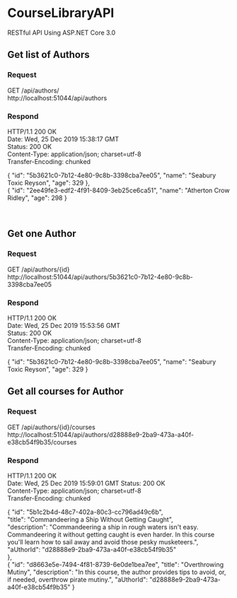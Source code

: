 # CourseLibraryAPI
RESTful API Using ASP.NET Core 3.0

## Get list of Authors

### Request
  GET /api/authors/ <br/>
  http://localhost:51044/api/authors

### Respond

HTTP/1.1 200 OK <br/>
Date: Wed, 25 Dec 2019 15:38:17 GMT <br/>
Status: 200 OK <br/>
Content-Type: application/json; charset=utf-8 <br/>
Transfer-Encoding: chunked <br/>

{
        "id": "5b3621c0-7b12-4e80-9c8b-3398cba7ee05", 
        "name": "Seabury Toxic Reyson",
        "age": 329
    },<br/>
    {
        "id": "2ee49fe3-edf2-4f91-8409-3eb25ce6ca51",
        "name": "Atherton Crow Ridley",
        "age": 298
}

<br/>

## Get one Author

### Request 
  GET /api/authors/{id} <br/>
  http://localhost:51044/api/authors/5b3621c0-7b12-4e80-9c8b-3398cba7ee05
  
### Respond

HTTP/1.1 200 OK <br/>
Date: Wed, 25 Dec 2019 15:53:56 GMT <br/>
Status: 200 OK <br/>
Content-Type: application/json; charset=utf-8 <br/>
Transfer-Encoding: chunked <br/>
 
{
    "id": "5b3621c0-7b12-4e80-9c8b-3398cba7ee05",
    "name": "Seabury Toxic Reyson",
    "age": 329
}
<br>

## Get all courses for Author

### Request
  GET /api/authors/{id}/courses <br/>
  http://localhost:51044/api/authors/d28888e9-2ba9-473a-a40f-e38cb54f9b35/courses
  
### Respond

HTTP/1.1 200 OK <br/>
Date: Wed, 25 Dec 2019 15:59:01 GMT
Status: 200 OK <br/>
Content-Type: application/json; charset=utf-8 <br/>
Transfer-Encoding: chunked <br/>

 {
        "id": "5b1c2b4d-48c7-402a-80c3-cc796ad49c6b", <br>
        "title": "Commandeering a Ship Without Getting Caught",  <br>
        "description": "Commandeering a ship in rough waters isn't easy.  Commandeering it without getting caught is even harder.  In this course you'll learn how to sail away and avoid those pesky musketeers.", <br>
        "aUthorId": "d28888e9-2ba9-473a-a40f-e38cb54f9b35" <br>
    }, <br/>
    {
        "id": "d8663e5e-7494-4f81-8739-6e0de1bea7ee",
        "title": "Overthrowing Mutiny",
        "description": "In this course, the author provides tips to avoid, or, if needed, overthrow pirate mutiny.",
        "aUthorId": "d28888e9-2ba9-473a-a40f-e38cb54f9b35"
    }
    <br/>
